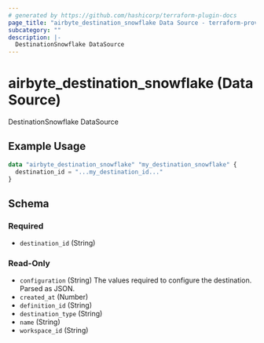 ```yaml
---
# generated by https://github.com/hashicorp/terraform-plugin-docs
page_title: "airbyte_destination_snowflake Data Source - terraform-provider-airbyte"
subcategory: ""
description: |-
  DestinationSnowflake DataSource
---
```


# airbyte_destination_snowflake (Data Source)

DestinationSnowflake DataSource

## Example Usage

```terraform
data "airbyte_destination_snowflake" "my_destination_snowflake" {
  destination_id = "...my_destination_id..."
}
```

<!-- schema generated by tfplugindocs -->
## Schema

### Required

- `destination_id` (String)

### Read-Only

- `configuration` (String) The values required to configure the destination. Parsed as JSON.
- `created_at` (Number)
- `definition_id` (String)
- `destination_type` (String)
- `name` (String)
- `workspace_id` (String)
